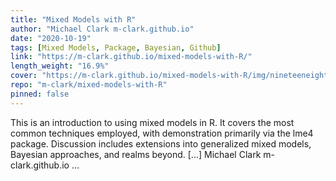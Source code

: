 ```yaml
---
title: "Mixed Models with R"
author: "Michael Clark m-clark.github.io"
date: "2020-10-19"
tags: [Mixed Models, Package, Bayesian, Github]
link: "https://m-clark.github.io/mixed-models-with-R/"
length_weight: "16.9%"
cover: "https://m-clark.github.io/mixed-models-with-R/img/nineteeneightyR.png"
repo: "m-clark/mixed-models-with-R"
pinned: false
---
```


This is an introduction to using mixed models in R. It covers the most common techniques employed, with demonstration primarily via the lme4 package. Discussion includes extensions into generalized mixed models, Bayesian approaches, and realms beyond. [...] Michael Clark m-clark.github.io  ...
